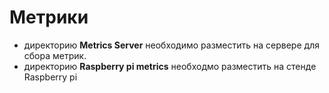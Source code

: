 # Метрики

- директорию **Metrics Server** необходимо разместить на сервере для сбора метрик.
- директорию **Raspberry pi metrics** необходмо разместить на стенде Raspberry pi
